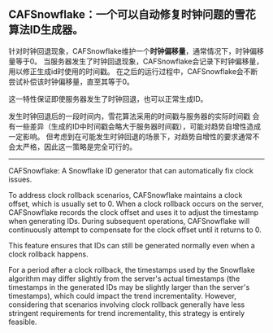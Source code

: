 ## CAFSnowflake：一个可以自动修复时钟问题的雪花算法ID生成器。
针对时钟回退现象，CAFSnowflake维护一个**时钟偏移量**，通常情况下，时钟偏移量等于0。
当服务器发生了时钟回退现象，CAFSnowflake会记录下时钟偏移量，用以修正生成id时使用的时间戳。
在之后的运行过程中，CAFSnowflake会不断尝试补偿该时钟偏移量，直至其等于0。

这一特性保证即使服务器发生了时钟回退，也可以正常生成ID。

发生时钟回退后的一段时间内，雪花算法采用的时间戳与服务器的实际时间戳
会有一些差异（生成的ID中时间戳会略大于服务器时间戳），可能对趋势自增性造成一定影响。
但考虑到在可能发生时钟回退的场景下，对趋势自增性的要求通常不会太严格，因此这一策略是完全可行的。

 -----------------------------------------------------------------------------
CAFSnowflake: A Snowflake ID generator that can automatically fix clock issues.

To address clock rollback scenarios, CAFSnowflake maintains a clock offset,
which is usually set to 0.
When a clock rollback occurs on the server, CAFSnowflake records the clock
offset and uses it to adjust the timestamp when generating IDs.
During subsequent operations, CAFSnowflake will continuously attempt to
compensate for the clock offset until it returns to 0.

This feature ensures that IDs can still be generated normally even when a
clock rollback happens.

For a period after a clock rollback, the timestamps used by the Snowflake
algorithm may differ slightly from the server's actual timestamps
(the timestamps in the generated IDs may be slightly larger than the
server's timestamps), which could impact the trend incrementality.
However, considering that scenarios involving clock rollback generally
have less stringent requirements for trend incrementality, this strategy
is entirely feasible.